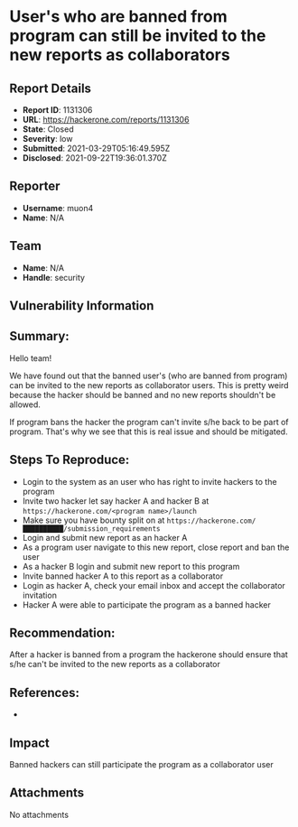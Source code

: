 # User's who are banned from program can still be invited to the new reports as collaborators

## Report Details
- **Report ID**: 1131306
- **URL**: https://hackerone.com/reports/1131306
- **State**: Closed
- **Severity**: low
- **Submitted**: 2021-03-29T05:16:49.595Z
- **Disclosed**: 2021-09-22T19:36:01.370Z

## Reporter
- **Username**: muon4
- **Name**: N/A

## Team
- **Name**: N/A
- **Handle**: security

## Vulnerability Information
## Summary:
Hello team!

We have found out that the banned user's (who are banned from program) can be invited to the new reports as collaborator users. This is pretty weird because the hacker should be banned and no new reports shouldn't be allowed.  

If program bans the hacker the program can't invite s/he back to be part of program. That's why we see that this is real issue and should be mitigated.

## Steps To Reproduce:

- Login to the system as an user who has right to invite hackers to the program
- Invite two hacker let say hacker A and hacker B at `https://hackerone.com/<program name>/launch`
- Make sure you have bounty split on at `https://hackerone.com/██████████/submission_requirements`
- Login and submit new report as an hacker A
- As a program user navigate to  this new report, close report and ban the user
- As a hacker B login and submit new report to this program
- Invite banned hacker A to this report as a collaborator
- Login as hacker A, check your email inbox and accept the collaborator invitation
- Hacker A were able to participate the program as a banned hacker

## Recommendation:

After a hacker is banned from a program the hackerone should ensure that s/he can't be invited to the new reports as a collaborator

## References:

-

## Impact

Banned hackers can still participate the program as a collaborator user

## Attachments
No attachments
